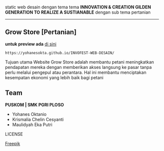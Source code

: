 static web desain dengan tema tema **INNOVATION & CREATION GILDEN GENERATION TO REALIZE A SUSTIANABLE** dengan sub tema pertanian

---

## Grow Store [Pertanian]

**untuk preview ada** <a href="https://yohanesokta.github.io/INVOFEST-WEB-DESAIN/">di sini</a>

    https://yohanesokta.github.io/INVOFEST-WEB-DESAIN/

Tujuan utama Website Grow Store adalah membantu petani meningkatkan pendapatan mereka dengan memberikan akses langsung ke pasar tanpa perlu melalui pengepul atau perantara. Hal ini membantu menciptakan kesempatan ekonomi yang lebih baik bagi petani

## Team
**PUSKOM | SMK PGRI PLOSO**
- Yohanes Oktanio
- Krismalia Chelin Cesyanti
- Maulidyah Eka Putri

LICENSE

<a href="/src/images/License free.txt">Freepik</a>
